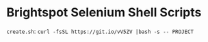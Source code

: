 # Brightspot Selenium Shell Scripts

`create.sh`: `curl -fsSL https://git.io/vV5ZV |bash -s -- PROJECT`

